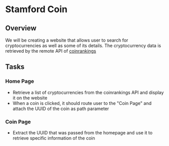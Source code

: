 # Stamford Coin

## Overview

We will be creating a website that allows user to search for cryptocurrencies as well as some of its details. The cryptocurrency data is retrieved by the remote API of [coinrankings](https://coinranking.com)

## Tasks

### Home Page

-   Retrieve a list of cryptocurrencies from the coinrankings API and display it on the website
-   When a coin is clicked, it should route user to the "Coin Page" and attach the UUID of the coin as path parameter

### Coin Page

-   Extract the UUID that was passed from the homepage and use it to retrieve specific information of the coin
